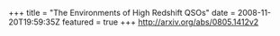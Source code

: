 +++
title = "The Environments of High Redshift QSOs"
date = 2008-11-20T19:59:35Z
featured = true
+++
http://arxiv.org/abs/0805.1412v2